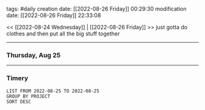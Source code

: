 tags: #daily
creation date: [[2022-08-26 Friday]] 00:29:30
modification date: [[2022-08-26 Friday]] 22:33:08

<< [[2022-08-24 Wednesday]] | [[2022-08-26 Friday]] >> just gotta do clothes and then put all the big stuff together

---

### Thursday, Aug 25



---

### Timery
```toggl
LIST FROM 2022-08-25 TO 2022-08-25
GROUP BY PROJECT
SORT DESC
```
